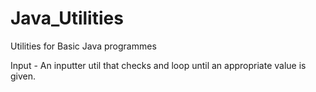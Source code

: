 # Java_Utilities
 Utilities for Basic Java programmes

 Input - An inputter util that checks and loop until an appropriate value is given.
